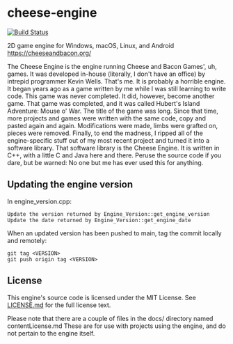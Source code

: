# cheese-engine

[![Build Status](https://wells-family.xyz/jenkins/buildStatus/icon?job=cheese-engine)](https://wells-family.xyz/jenkins/job/cheese-engine/)

2D game engine for Windows, macOS, Linux, and Android
https://cheeseandbacon.org/

The Cheese Engine is the engine running Cheese and Bacon Games', uh, games.
It was developed in-house (literally, I don't have an office) by intrepid programmer Kevin Wells. That's me.
It is probably a horrible engine. It began years ago as a game written by me while I was still learning to write code.
This game was never completed. It did, however, become another game.
That game was completed, and it was called Hubert's Island Adventure: Mouse o' War. The title of the game was long.
Since that time, more projects and games were written with the same code, copy and pasted again and again.
Modifications were made, limbs were grafted on, pieces were removed.
Finally, to end the madness, I ripped all of the engine-specific stuff out of my most recent project and turned it into
a software library. That software library is the Cheese Engine. It is written in C++, with a little C and Java here and
there. Peruse the source code if you dare, but be warned: No one but me has ever used this for anything.

## Updating the engine version

In engine_version.cpp:

    Update the version returned by Engine_Version::get_engine_version
    Update the date returned by Engine_Version::get_engine_date

When an updated version has been pushed to main, tag the commit locally and remotely:

    git tag <VERSION>
    git push origin tag <VERSION>

## License

This engine's source code is licensed under the MIT License. See [LICENSE.md](docs/LICENSE.md) for the full license
text.

Please note that there are a couple of files in the docs/ directory named contentLicense<Type>.md
These are for use with projects using the engine, and do not pertain to the engine itself.
